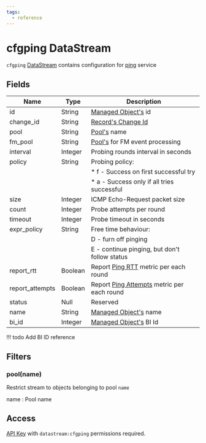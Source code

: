 ```yaml
---
tags:
  - reference
---
```

# cfgping DataStream

`cfgping` [DataStream](index.md) contains configuration
for [ping](../../../admin/reference/services/ping.md) service

## Fields

| Name            | Type    | Description                                                                                     |
| --------------- | ------- | ----------------------------------------------------------------------------------------------- |
| id              | String  | [Managed Object's](../../../user/reference/concepts/managed-object/index.md) id              |
| change_id       | String  | [Record's Change Id](index.md#change-id)                                                        |
| pool            | String  | [Pool's](../../../user/reference/concepts/pool/index.md) name                                |
| fm_pool         | String  | [Pool's](../../../user/reference/concepts/pool/index.md) for FM event processing             |
| interval        | Integer | Probing rounds interval in seconds                                                              |
| policy          | String  | Probing policy:                                                                                 |
|                 |         | \* f - Success on first successful try                                                          |
|                 |         | \* a - Success only if all tries successful                                                     |
| size            | Integer | ICMP Echo-Request packet size                                                                   |
| count           | Integer | Probe attempts per round                                                                        |
| timeout         | Integer | Probe timeout in seconds                                                                        |
| expr_policy     | String  | Free time behaviour:                                                                            |
|                 |         | D - furn off pinging                                                                            |
|                 |         | E - continue pinging, but don't follow status                                                   |
| report_rtt      | Boolean | Report [Ping RTT](../../../user/reference/metrics/types/index.md) metric per each round      |
| report_attempts | Boolean | Report [Ping Attempts](../../../user/reference/metrics/types/index.md) metric per each round |
| status          | Null    | Reserved                                                                                        |
| name            | String  | [Managed Object's](../../../user/reference/concepts/managed-object/index.md) name            |
| bi_id           | Integer | [Managed Object's](../../../user/reference/concepts/managed-object/index.md) BI Id           |

<!-- prettier-ignore -->
!!! todo
    Add BI ID reference

## Filters

### pool(name)

Restrict stream to objects belonging to pool `name`

name
: Pool name

## Access

[API Key](../../../user/reference/concepts/apikey/index.md) with `datastream:cfgping` permissions
required.
